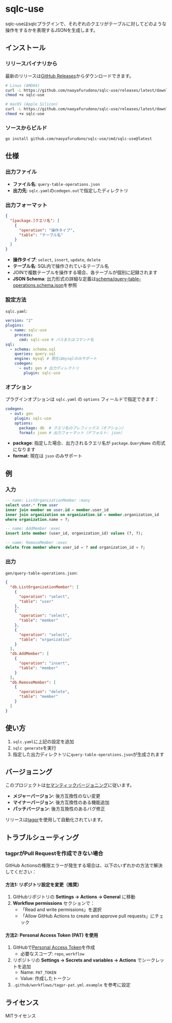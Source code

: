 # sqlc-use

sqlc-useはsqlcプラグインで、それぞれのクエリがテーブルに対してどのような操作をするかを表現するJSONを生成します。

## インストール

### リリースバイナリから

最新のリリースは[GitHub Releases](https://github.com/naoyafurudono/sqlc-use/releases)からダウンロードできます。

```bash
# Linux (AMD64)
curl -L https://github.com/naoyafurudono/sqlc-use/releases/latest/download/sqlc-use-linux-amd64 -o sqlc-use
chmod +x sqlc-use

# macOS (Apple Silicon)
curl -L https://github.com/naoyafurudono/sqlc-use/releases/latest/download/sqlc-use-darwin-arm64 -o sqlc-use
chmod +x sqlc-use
```

### ソースからビルド

```bash
go install github.com/naoyafurudono/sqlc-use/cmd/sqlc-use@latest
```

## 仕様

### 出力ファイル

- **ファイル名**: `query-table-operations.json`
- **出力先**: `sqlc.yaml`の`codegen.out`で指定したディレクトリ

### 出力フォーマット

```json
{
  "[package.]クエリ名": [
    {
      "operation": "操作タイプ",
      "table": "テーブル名"
    }
  ]
}
```

- **操作タイプ**: `select`, `insert`, `update`, `delete`
- **テーブル名**: SQL内で操作されているテーブル名
- JOINで複数テーブルを操作する場合、各テーブルが個別に記録されます
- **JSON Schema**: 出力形式の詳細な定義は[schema/query-table-operations.schema.json](schema/query-table-operations.schema.json)を参照

### 設定方法

`sqlc.yaml`:

```yaml
version: "2"
plugins:
  - name: sqlc-use
    process:
      cmd: sqlc-use # パスまたはコマンド名
sql:
  - schema: schema.sql
    queries: query.sql
    engine: mysql # 現在はmysqlのみサポート
    codegen:
      - out: gen # 出力ディレクトリ
        plugin: sqlc-use
```

### オプション

プラグインオプションは `sqlc.yaml` の `options` フィールドで指定できます：

```yaml
codegen:
  - out: gen
    plugin: sqlc-use
    options:
      package: db  # クエリ名のプレフィックス（オプション）
      format: json # 出力フォーマット（デフォルト: json）
```

- **package**: 指定した場合、出力されるクエリ名が `package.QueryName` の形式になります
- **format**: 現在は `json` のみサポート

## 例

### 入力

```sql
-- name: ListOrganizationMember :many
select user.* from user
inner join member on user.id = member.user_id
inner join organization on organization.id = member.organization_id
where organization.name = ?;

-- name: AddMember :exec
insert into member (user_id, organization_id) values (?, ?);

-- name: RemoveMember :exec
delete from member where user_id = ? and organization_id = ?;
```

### 出力

`gen/query-table-operations.json`:

```json
{
  "db.ListOrganizationMember": [
    {
      "operation": "select",
      "table": "user"
    },
    {
      "operation": "select",
      "table": "member"
    },
    {
      "operation": "select",
      "table": "organization"
    }
  ],
  "db.AddMember": [
    {
      "operation": "insert",
      "table": "member"
    }
  ],
  "db.RemoveMember": [
    {
      "operation": "delete",
      "table": "member"
    }
  ]
}
```

## 使い方

1. `sqlc.yaml`に上記の設定を追加
2. `sqlc generate`を実行
3. 指定した出力ディレクトリに`query-table-operations.json`が生成されます

## バージョニング

このプロジェクトは[セマンティックバージョニング](https://semver.org/lang/ja/)に従います。

- **メジャーバージョン**: 後方互換性のない変更
- **マイナーバージョン**: 後方互換性のある機能追加
- **パッチバージョン**: 後方互換性のあるバグ修正

リリースは[tagpr](https://github.com/Songmu/tagpr)を使用して自動化されています。

## トラブルシューティング

### tagprがPull Requestを作成できない場合

GitHub Actionsの権限エラーが発生する場合は、以下のいずれかの方法で解決してください：

#### 方法1: リポジトリ設定を変更（推奨）
1. GitHubリポジトリの **Settings → Actions → General** に移動
2. **Workflow permissions** セクションで：
   - 「Read and write permissions」を選択
   - 「Allow GitHub Actions to create and approve pull requests」にチェック

#### 方法2: Personal Access Token (PAT) を使用
1. GitHubで[Personal Access Token](https://github.com/settings/tokens/new)を作成
   - 必要なスコープ: `repo`, `workflow`
2. リポジトリの **Settings → Secrets and variables → Actions** でシークレットを追加
   - Name: `PAT_TOKEN`
   - Value: 作成したトークン
3. `.github/workflows/tagpr-pat.yml.example` を参考に設定

## ライセンス

MITライセンス
